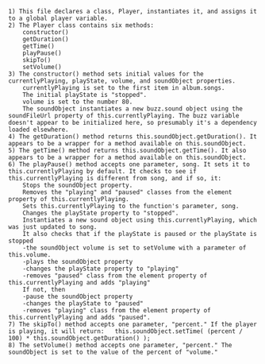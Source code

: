     1) This file declares a class, Player, instantiates it, and assigns it to a global player variable.
    2) The Player class contains six methods:
        constructor()
        getDuration()
        getTime()
        playPause()
        skipTo()
        setVolume()
    3) The constructor() method sets initial values for the currentlyPlaying, playState, volume, and soundObject properties.
        currentlyPlaying is set to the first item in album.songs.
        The initial playState is "stopped".
        volume is set to the number 80.
        The soundObject instantiates a new buzz.sound object using the soundFileUrl property of this.currentlyPlaying. The buzz variable doesn't appear to be initialized here, so presumably it's a dependency loaded elsewhere.
    4) The getDuration() method returns this.soundObject.getDuration(). It appears to be a wrapper for a method available on this.soundObject.
    5) The getTime() method returns this.soundObject.getTime(). It also appears to be a wrapper for a method available on this.soundObject.
    6) The playPause() method accepts one parameter, song. It sets it to this.currentlyPlaying by default. It checks to see if this.currentlyPlaying is different from song, and if so, it:
        Stops the soundObject property.
        Removes the "playing" and "paused" classes from the element property of this.currentlyPlaying.
        Sets this.currentlyPlaying to the function's parameter, song.
        Changes the playState property to "stopped".
        Instantiates a new sound object using this.currentlyPlaying, which was just updated to song.
        It also checks that if the playState is paused or the playState is stopped
        -the soundObject volume is set to setVolume with a parameter of this.volume.
        -plays the soundObject property
        -changes the playState property to "playing"
        -removes "paused" class from the element property of this.currentlyPlaying and adds "playing"
        If not, then
        -pause the soundObject property
        -changes the playState to "paused"
        -removes "playing" class from the element property of this.currentlyPlaying and adds "paused".
    7) The skipTo() method accepts one parameter, "percent." If the player is playing, it will return:   this.soundObject.setTime( (percent / 100) * this.soundObject.getDuration() );
    8) The setVolume() method accepts one parameter, "percent." The soundObject is set to the value of the percent of "volume."
